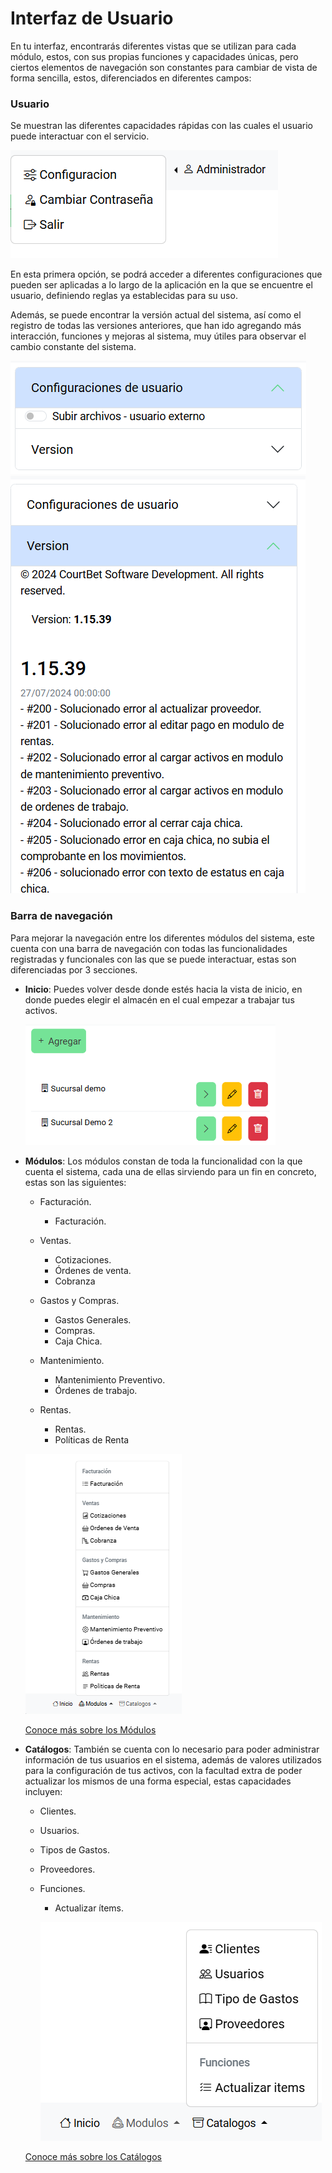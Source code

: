 # Interfaz de Usuario

En tu interfaz, encontrarás diferentes vistas que se utilizan para cada módulo, estos, con sus propias funciones y capacidades únicas, pero ciertos elementos de navegación son constantes para cambiar de vista de forma sencilla, estos, diferenciados en diferentes campos:

### Usuario

  Se muestran las diferentes capacidades rápidas con las cuales el usuario puede interactuar con el servicio.
  
  ![alt text](../../images/int1.png)

  En esta primera opción, se podrá acceder a diferentes configuraciones que pueden ser aplicadas a lo largo de la aplicación en la que se encuentre el usuario, definiendo reglas ya establecidas para su uso.

  Además, se puede encontrar la versión actual del sistema, así como el registro de todas las versiones anteriores, que han ido agregando más interacción, funciones y mejoras al sistema, muy útiles para observar el cambio constante del sistema.

![alt text](../../images/int4.png)
![alt text](../../images/int5.png)

### Barra de navegación

  Para mejorar la navegación entre los diferentes módulos del sistema, este cuenta con una barra de navegación con todas las funcionalidades registradas y funcionales con las que se puede interactuar, estas son diferenciadas por 3 secciones.

- **Inicio**: Puedes volver desde donde estés hacia la vista de inicio, en donde puedes elegir el almacén en el cual empezar a trabajar tus activos.
  
  ![alt text](../../images/int6_5.png)

- **Módulos**: Los módulos constan de toda la funcionalidad con la que cuenta el sistema, cada una de ellas sirviendo para un fin en concreto, estas son las siguientes:
  - Facturación.
  
    - Facturación.

  - Ventas.
  
    - Cotizaciones.
    - Órdenes de venta.
    - Cobranza
  
  - Gastos y Compras.
  
    - Gastos Generales.
    - Compras.
    - Caja Chica.
  
  - Mantenimiento.
  
    - Mantenimiento Preventivo.
    - Órdenes de trabajo.
  
  - Rentas.
  
    - Rentas.
    - Políticas de Renta
  
  ![alt text](../../images/int2_5.png)

     [Conoce más sobre los Módulos](modulos.md)

- **Catálogos**: También se cuenta con lo necesario para poder administrar información de tus usuarios en el sistema, además de valores utilizados para la configuración de tus activos, con la facultad extra de poder actualizar los mismos de una forma especial, estas capacidades incluyen:

  - Clientes.
  - Usuarios.
  - Tipos de Gastos.
  - Proveedores.
  
  - Funciones.
  
    - Actualizar ítems.
  
    ![alt text](../../images/int3.png)
  
   [Conoce más sobre los Catálogos](catalogos.md)

